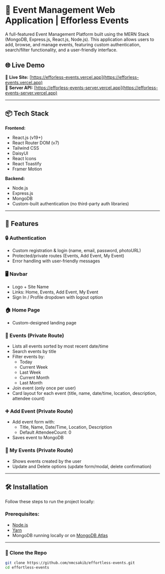 # 🎉 Event Management Web Application | Efforless Events

A full-featured Event Management Platform built using the MERN Stack (MongoDB, Express.js, React.js, Node.js). This application allows users to add, browse, and manage events, featuring custom authentication, search/filter functionality, and a user-friendly interface.

## 🌐 Live Demo

🔗 **Live Site:** [https://efforless-events.vercel.app](https://efforless-events.vercel.app)  
🔗 **Server API:** [https://efforless-events-server.vercel.app](https://efforless-events-server.vercel.app)

---

## 📦 Tech Stack

**Frontend:**
- React.js (v19+)
- React Router DOM (v7)
- Tailwind CSS
- DaisyUI
- React Icons
- React Toastify
- Framer Motion

**Backend:**
- Node.js
- Express.js
- MongoDB
- Custom-built authentication (no third-party auth libraries)

---

## 🚀 Features

### 🔒 Authentication
- Custom registration & login (name, email, password, photoURL)
- Protected/private routes (Events, Add Event, My Event)
- Error handling with user-friendly messages

### 🖥️ Navbar
- Logo + Site Name
- Links: Home, Events, Add Event, My Event
- Sign In / Profile dropdown with logout option

### 🏠 Home Page
- Custom-designed landing page

### 📅 Events (Private Route)
- Lists all events sorted by most recent date/time
- Search events by title
- Filter events by:
  - Today
  - Current Week
  - Last Week
  - Current Month
  - Last Month
- Join event (only once per user)
- Card layout for each event (title, name, date/time, location, description, attendee count)

### ➕ Add Event (Private Route)
- Add event form with:
  - Title, Name, Date/Time, Location, Description
  - Default AttendeeCount: 0
- Saves event to MongoDB

### 📂 My Events (Private Route)
- Shows events created by the user
- Update and Delete options (update form/modal, delete confirmation)

---

## 🛠️ Installation

Follow these steps to run the project locally:

### Prerequisites:
- [Node.js](https://nodejs.org/)
- [Yarn](https://classic.yarnpkg.com/en/docs/install/)
- MongoDB running locally or on [MongoDB Atlas](https://www.mongodb.com/cloud/atlas)

---

### 📁 Clone the Repo

```bash
git clone https://github.com/nmcsakib/effortless-events.git
cd effortless-events
